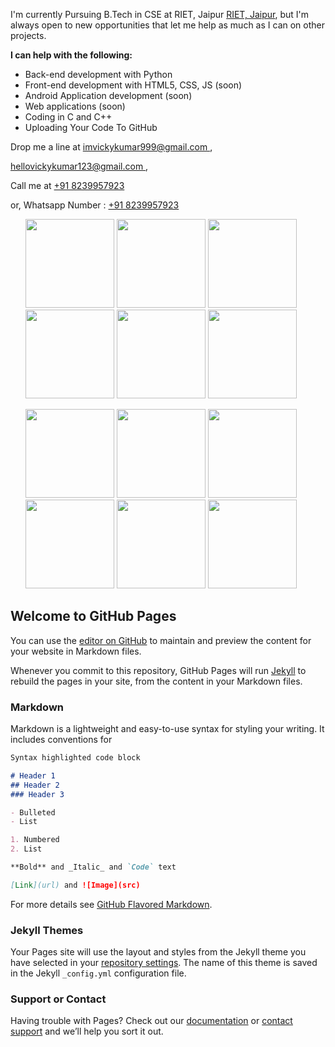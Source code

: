 <html>
<head>
    <meta name="viewport" content="width=device-width, initial-scale=1.0">
    <meta charset="UTF-8">
    <link rel="stylesheet" href="../css/index.css">
</head>
<body>

<div>
        <p>I'm currently Pursuing B.Tech in CSE at RIET, Jaipur <a href="https://www.rietjaipur.ac.in/" target='_blank'>RIET, Jaipur</a>, but I'm always open to new opportunities that let me help as much as I can on other projects.</p>
        <p><strong>I can help with the following:</strong></p>
        <ul class="list-unstyled service-list">
            <li><i class="fa fa-check" aria-hidden="true"></i> Back-end development with Python</li>
            <li><i class="fa fa-check" aria-hidden="true"></i> Front-end development with HTML5, CSS, JS (soon)</li>
            <li><i class="fa fa-check" aria-hidden="true"></i> Android Application development (soon)</li>
            <li><i class="fa fa-check" aria-hidden="true"></i> Web applications (soon)</li>
            <li><i class="fa fa-check" aria-hidden="true"></i> Coding in C and C++ </li>
            <li><i class="fa fa-check" aria-hidden="true"></i> Uploading Your Code To GitHub</li>
        </ul>
        <p>Drop me a line at <a href="mailto:imvickykumar@gmail.com"> imvickykumar999@gmail.com </a>,</p>
        <p><a href="mailto:hellovickykumar123@gmail.com"> hellovickykumar123@gmail.com </a>,</p>
        <p>Call me at <a href="tel:+918239957923"> +91 8239957923 </a></p>
        <p>or, Whatsapp Number : <a href="https://api.whatsapp.com/send?phone=918239957923&text=hi,%20i%20found%20your%20contact%20from%20your%20portfolio%20link&source=&data=&app_absent=" target="_blank"> +91 8239957923 </a></p>
        
   <ul class="social list-inline">
                <p><a href="https://www.linkedin.com/in/vicky-kumar-433542190/" target="_blank"><img src="../image/linkedin.png" style="width:142px;height:142px;"></a>
                <a href="https://twitter.com/Vickyku27424662" target="_blank"><img src="../image/twitter.png" style="width:142px;height:142px;"></a>
                <a href="https://www.youtube.com/channel/UCCCMOhooI8821rauAVZQwbA" target="_blank"><img src="../image/youtube1.png" style="width:142px;height:142px;"></a>
                <a href="https://www.youtube.com/channel/UCWaXTlc-ECnQz4JHKg1KfAw" target="_blank"><img src="../image/youtube2.png" style="width:142px;height:142px;"></a>
                <a href="https://www.yourquote.in/vicky-kumar-bagzz/quotes" target="_blank"><img src="../image/yourquote.png" style="width:142px;height:142px;"></a>
                <a href="https://www.sololearn.com/Profile/8044164/" target="_blank"><img src="../image/sololearn1.png" style="width:142px;height:142px;"></a></p>
                <p><a href="https://www.sololearn.com/Profile/12699769/" target="_blank"><img src="../image/sololearn2.png" style="width:142px;height:142px;"></a>
                <a href="https://github.com/imvickykumar999" target="_blank"><img src="../image/github.png" style="width:142px;height:142px;"></a>
                <a href="https://www.instagram.com/oye.vix/" target="_blank"><img src="../image/instagram1.png" style="width:142px;height:142px;"></a>
                <a href="https://www.facebook.com/Imvickykumar999/" target="_blank"><img src="../image/facebook.png" style="width:142px;height:142px;"></a>
                <a href="https://www.instagram.com/vickykumar2493/" target="_blank"><img src="../image/instagram2.png" style="width:142px;height:142px;"></a>
                <a href="https://medium.com/@imvickykumar999" target="_blank"><img src="../image/medium.png" style="width:142px;height:142px;"></a></p>
            </ul><!--//social-->
    </div>

    
</body>
</html>



## Welcome to GitHub Pages

You can use the [editor on GitHub](https://github.com/imvickykumar999/Website-with-Theme/edit/master/README.md) to maintain and preview the content for your website in Markdown files.

Whenever you commit to this repository, GitHub Pages will run [Jekyll](https://jekyllrb.com/) to rebuild the pages in your site, from the content in your Markdown files.

### Markdown

Markdown is a lightweight and easy-to-use syntax for styling your writing. It includes conventions for

```markdown
Syntax highlighted code block

# Header 1
## Header 2
### Header 3

- Bulleted
- List

1. Numbered
2. List

**Bold** and _Italic_ and `Code` text

[Link](url) and ![Image](src)
```

For more details see [GitHub Flavored Markdown](https://guides.github.com/features/mastering-markdown/).

### Jekyll Themes

Your Pages site will use the layout and styles from the Jekyll theme you have selected in your [repository settings](https://github.com/imvickykumar999/Website-with-Theme/settings). The name of this theme is saved in the Jekyll `_config.yml` configuration file.

### Support or Contact

Having trouble with Pages? Check out our [documentation](https://docs.github.com/categories/github-pages-basics/) or [contact support](https://github.com/contact) and we’ll help you sort it out.
